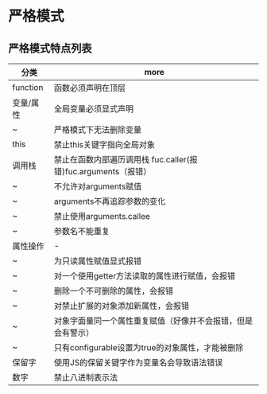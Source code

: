 # 严格模式

## 严格模式特点列表

| 分类       | more                                         |
|----------|----------------------------------------------|
| function | 函数必须声明在顶层                                    |
| 变量/属性    | 全局变量必须显式声明                                   |
| ~        | 严格模式下无法删除变量                                  |
| this     | 禁止this关键字指向全局对象                              |
| 调用栈      | 禁止在函数内部遍历调用栈 fuc.caller(报错)fuc.arguments（报错） |
| ~        | 不允许对arguments赋值                              |
| ~        | arguments不再追踪参数的变化                           |
| ~        | 禁止使用arguments.callee                         |
| ~        | 参数名不能重复                                      |
| 属性操作     | -                                            |
| ~        | 为只读属性赋值显式报错                                  |
| ~        | 对一个使用getter方法读取的属性进行赋值，会报错                   |
| ~        | 删除一个不可删除的属性，会报错                              |
| ~        | 对禁止扩展的对象添加新属性，会报错                            |
| ~        | 对象字面量同一个属性重复赋值（好像并不会报错，但是会有警示）               |
| ~        | 只有configurable设置为true的对象属性，才能被删除             |
| 保留字      | 使用JS的保留关键字作为变量名会导致语法错误                       |
| 数字       | 禁止八进制表示法                                     |
